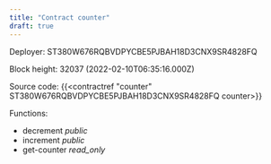 ```yaml
---
title: "Contract counter"
draft: true
---
```

Deployer: ST380W676RQBVDPYCBE5PJBAH18D3CNX9SR4828FQ


 



Block height: 32037 (2022-02-10T06:35:16.000Z)

Source code: {{<contractref "counter" ST380W676RQBVDPYCBE5PJBAH18D3CNX9SR4828FQ counter>}}

Functions:

* decrement _public_
* increment _public_
* get-counter _read_only_
